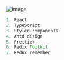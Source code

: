 
![image](https://github.com/user-attachments/assets/c371d7f9-ab8c-4eb3-b0fc-c2c3aec320b3)

```java
1. React
2. TypeScript
3. Styled-components
4. Antd disign
5. Prettier
6. Redix Toolkit
7. Redux remember
```
